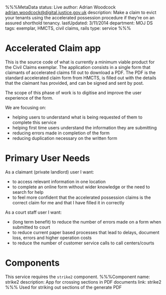 %%%MetaData
status: Live
author: Adrian Woodcock <adrian.woodcock@digital.justice.gov.uk>
description: Make a claim to evict your tenants using the accelerated possession procedure if they’re on an assured shorthold tenancy.
lastUpdated: 3/11/2014
department: MOJ DS
tags: exemplar, HMCTS, civil claims, rails
type: service
%%%

# Accelerated Claim app

This is the source code of what is currently a minimum viable product for the Civil Claims exemplar. The application consists in a single form that claimants of accelerated claims fill out to download a PDF. The PDF is the standard accelerated claim form from HMCTS, is filled out with the details that the claimant has provided, and can be signed and sent by post.


The scope of this phase of work is to digitise and improve the user experience of the form.

We are focusing on:

* helping users to understand what is being requested of them to complete this service
* helping first time users understand the information they are submitting
* reducing errors made in completion of the form
* reducing duplication necessary on the written form 

# Primary User Needs

As a claimant (private landlord) user I want:

* to access relevant information in one location
* to complete an online form without wider knowledge or the need to search for help
* to feel more confident that the accelerated possession claims is the correct claim for me and that I have filled it in correctly

As a court staff user I want:

* (long term benefit) to reduce the number of errors made on a form when submitted to court
* to reduce current paper based processes that lead to delays, document loss, errors and higher operation costs
* to reduce the number of customer service calls to call centers/courts

# Components
This service requires the `strike2` component.
%%%Component
name: strike2
description: App for crossing sections in PDF documents
link: strike2
%%%
Used for striking out sections of the generate PDF
